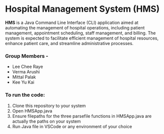 # Hospital Management System (HMS)

**HMS** is a Java Command Line Interface (CLI) application aimed at automating the management of hospital operations, including patient management, appointment scheduling, staff management, and billing. The system is expected to facilitate efficient management of hospital resources, enhance patient care, and streamline administrative processes.


### Group Members - 
- Lee Chee Raye
- Verma Arushi
- Mittal Palak
- Kee Yu Kai


### To run the code:
1) Clone this repository to your system
2) Open HMSApp.java
1) Ensure filepaths for the three parsefile functions in HMSApp.java are actually the paths on your system
2) Run Java file in VSCode or any environment of your choice
